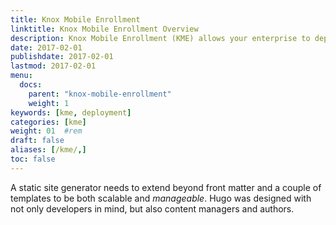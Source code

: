 ```yaml
---
title: Knox Mobile Enrollment
linktitle: Knox Mobile Enrollment Overview
description: Knox Mobile Enrollment (KME) allows your enterprise to deploy devices easily and safely, with scale.
date: 2017-02-01
publishdate: 2017-02-01
lastmod: 2017-02-01
menu:
  docs:
    parent: "knox-mobile-enrollment"
    weight: 1
keywords: [kme, deployment]
categories: [kme]
weight: 01	#rem
draft: false
aliases: [/kme/,]
toc: false
---
```


A static site generator needs to extend beyond front matter and a couple of templates to be both scalable and *manageable*. Hugo was designed with not only developers in mind, but also content managers and authors.
